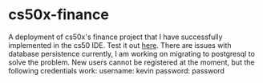 # cs50x-finance
A deployment of cs50x's finance project that I have successfully implemented in the cs50 IDE.
Test it out [here](https://keg504-cs50x-finance.herokuapp.com/login).
There are issues with database persistence currently, I am working on migrating to postgresql to solve the problem.
New users cannot be registered at the moment, but the following credentials work:
username: kevin
password: password

